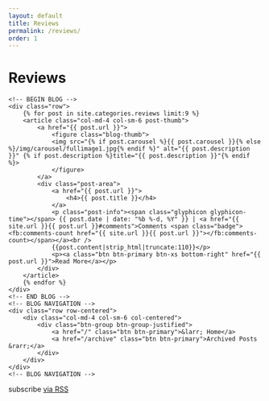 ```yaml
---
layout: default
title: Reviews
permalink: /reviews/
order: 1
---
```


<div class="home">

  <h1 class="page-heading">Reviews</h1>

    <!-- BEGIN BLOG -->
    <div class="row">
        {% for post in site.categories.reviews limit:9 %}
        <article class="col-md-4 col-sm-6 post-thumb">
            <a href="{{ post.url }}">
                <figure class="blog-thumb">
                <img src="{% if post.carousel %}{{ post.carousel }}{% else %}/img/carousel/fullimage1.jpg{% endif %}" alt="{{ post.description }}" {% if post.description %}title="{{ post.description }}"{% endif %}>
                </figure>
            </a>
            <div class="post-area">
                <a href="{{ post.url }}">
                    <h4>{{ post.title }}</h4>
                </a>
                <p class="post-info"><span class="glyphicon glyphicon-time"></span> {{ post.date | date: "%b %-d, %Y" }} | <a href="{{ site.url }}{{ post.url }}#comments">Comments <span class="badge"><fb:comments-count href="{{ site.url }}{{ post.url }}"></fb:comments-count></span></a><br />
                {{post.content|strip_html|truncate:110}}</p>
                <p><a class="btn btn-primary btn-xs bottom-right" href="{{ post.url }}">Read More</a></p>
            </div>
        </article>
        {% endfor %}
    </div>
    <!-- END BLOG -->
    <!-- BLOG NAVIGATION -->
    <div class="row row-centered">
        <div class="col-md-4 col-sm-6 col-centered">
            <div class="btn-group btn-group-justified">
                <a href="/" class="btn btn-primary">&larr; Home</a>
                <a href="/archive" class="btn btn-primary">Archived Posts &rarr;</a>
            </div>
        </div>
    </div>
    <!-- BLOG NAVIGATION -->

  <p class="rss-subscribe">subscribe <a href="{{ "/feed.xml" | prepend: site.baseurl }}">via RSS</a></p>

</div>
